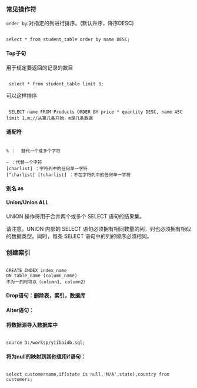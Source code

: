 ###  常见操作符
<code>order by</code>:对指定的列进行排序。(默认升序，降序DESC)
<pre><code>
select * from student_table order by name DESC;
</code></pre>

#### Top子句
用于规定要返回的记录的数目

<pre><code>
 select * from student_table limit 3;
</code></pre>

可以这样排序
<pre><code>
 SELECT name FROM Products ORDER BY price * quantity DESC, name ASC limit 1,m;//从第几条开始，m是几条数据
</code></pre>

#### 通配符
<pre><code>
% ：  替代一个或多个字符

— ：代替一个字符
[charlist] ：字符列中的任何单一字符
[^charlist] [!charlist] ：不在字符列中的任何单一字符
</code></pre>

#### 别名 as


#### Union/Union ALL
UNION 操作符用于合并两个或多个 SELECT 语句的结果集。

请注意，UNION 内部的 SELECT 语句必须拥有相同数量的列。列也必须拥有相似的数据类型。同时，每条 SELECT 语句中的列的顺序必须相同。

### 创建索引
<pre><code>
CREATE INDEX index_name
ON table_name (column_name)
不为一列时可以（column1, column2）
</code></pre>

#### Drop语句：删除表，索引，数据库
####  Alter语句：

#### 将数据源导入数据库中
<pre><code>
source D:/worksp/yiibaidb.sql;
</code></pre>
#### 将为null的映射到其他值用if语句：
<pre><code>
select customername,if(state is null,'N/A',state),country from customers;
</code></pre>

